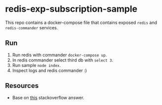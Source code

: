 # redis-exp-subscription-sample

This repo contains a docker-compose file that contains exposed `redis` and `redis-commander` services.

## Run

1. Run redis with commander `docker-compose up`.
2. In redis commander select third db with `select 3`.
3. Run sample `node index`.
4. Inspect logs and redis commander :)

## Resources

- Base on [this](https://stackoverflow.com/a/48293162) stackoverflow answer.

